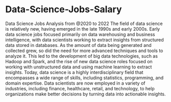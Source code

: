 # Data-Science-Jobs-Salary
Data Science Jobs Analysis from @2020 to 2022
 The field of data science is relatively new, having emerged in the late 1990s and early 2000s. Early data science jobs focused primarily on data warehousing and business intelligence, with data scientists working to extract insights from structured data stored in databases. As the amount of data being generated and collected grew, so did the need for more advanced techniques and tools to analyze it. This led to the development of big data technologies, such as Hadoop and Spark, and the rise of new data science roles focused on working with unstructured data and using machine learning to extract insights. Today, data science is a highly interdisciplinary field that encompasses a wide range of skills, including statistics, programming, and domain expertise. Data scientists are now employed in a variety of industries, including finance, healthcare, retail, and technology, to help organizations make better decisions by turning data into actionable insights.


